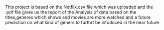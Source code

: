 This project is based on the Netflix.csv file which was uploaded and the .pdf file gives us the report of the Analysis of data based on the titles,generes which shows and movies are more watched and a future prediction on what kind of geners to furthrt be intoduced in the near future
